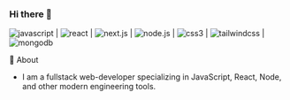 ### Hi there 👋

![javascript](https://img.shields.io/badge/JavaScript-000000?style=for-the-badge&logo=JavaScript&logoColor=yellow) | ![react](https://img.shields.io/badge/React-000000?style=for-the-badge&logo=React&logoColor=lightblue) | ![next.js](https://img.shields.io/badge/Next.js-000000?style=for-the-badge&logo=Next.js&logoColor=white) | ![node.js](https://img.shields.io/badge/Node.js-000000?style=for-the-badge&logo=Node.js&logoColor=green) | ![css3](https://img.shields.io/badge/css3-000000?style=for-the-badge&logo=css3&logoColor=yellow) | ![tailwindcss](https://img.shields.io/badge/tailwindcss-000000?style=for-the-badge&logo=tailwindcss&logoColor=lightblue) | ![mongodb](https://img.shields.io/badge/mongodb-000000?style=for-the-badge&logo=mongodb&logoColor=lightgreen)



💬 About
- I am a fullstack web-developer specializing in JavaScript, React, Node, and other modern engineering tools. 

